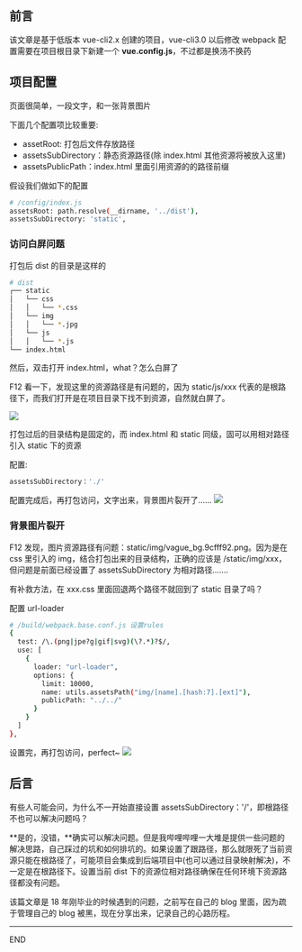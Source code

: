 ## 前言

该文章是基于低版本 vue-cli2.x 创建的项目，vue-cli3.0 以后修改 webpack 配置需要在项目根目录下新建一个 **vue.config.js**，不过都是换汤不换药

## 项目配置

页面很简单，一段文字，和一张背景图片

下面几个配置项比较重要:

- assetRoot: 打包后文件存放路径
- assetsSubDirectory：静态资源路径(除 index.html 其他资源将被放入这里)
- assetsPublicPath：index.html 里面引用资源的的路径前缀

假设我们做如下的配置

```bash
# /config/index.js
assetsRoot: path.resolve(__dirname, '../dist'),
assetsSubDirectory: 'static',
```

### 访问白屏问题

打包后 dist 的目录是这样的

```bash
# dist
┌── static
│   └── css
│   │   └── *.css
│   └── img
│   │   └── *.jpg
│   └── js
│   │   └── *.js
└── index.html
```

然后，双击打开 index.html，what？怎么白屏了

F12 看一下，发现这里的资源路径是有问题的，因为 static/js/xxx 代表的是根路径下，而我们打开是在项目目录下找不到资源，自然就白屏了。

![](https://upload-images.jianshu.io/upload_images/10390288-3d040aae5b09cc70.png?imageMogr2/auto-orient/strip%7CimageView2/2/w/1240)

打包过后的目录结构是固定的，而 index.html 和 static 同级，固可以用相对路径引入 static 下的资源

配置:

```bash
assetsSubDirectory：'./'
```

配置完成后，再打包访问，文字出来，背景图片裂开了......
![](https://upload-images.jianshu.io/upload_images/10390288-238f40f68459e296.png?imageMogr2/auto-orient/strip%7CimageView2/2/w/1240)

### 背景图片裂开

F12 发现，图片资源路径有问题：static/img/vague_bg.9cfff92.png。因为是在 css 里引入的 img，结合打包出来的目录结构，正确的应该是 /static/img/xxx，但问题是前面已经设置了 assetsSubDirectory 为相对路径.......

有补救方法，在 xxx.css 里面回退两个路径不就回到了 static 目录了吗？

配置 url-loader

```bash
# /build/webpack.base.conf.js 设置rules
{
  test: /\.(png|jpe?g|gif|svg)(\?.*)?$/,
  use: [
    {
      loader: "url-loader",
      options: {
        limit: 10000,
        name: utils.assetsPath("img/[name].[hash:7].[ext]"),
        publicPath: "../../"
      }
    }
  ]
},
```

设置完，再打包访问，perfect~
![](https://upload-images.jianshu.io/upload_images/10390288-28cf8aebcd677fed.png?imageMogr2/auto-orient/strip%7CimageView2/2/w/1240)

## 后言

有些人可能会问，为什么不一开始直接设置 assetsSubDirectory：'/'，即根路径不也可以解决问题吗？

**是的，没错，**确实可以解决问题。但是我哔哩哔哩一大堆是提供一些问题的解决思路，自己踩过的坑和如何排坑的。如果设置了跟路径，那么就限死了当前资源只能在根路径了，可能项目会集成到后端项目中(也可以通过目录映射解决)，不一定是在根路径下。设置当前 dist 下的资源位相对路径确保在任何环境下资源路径都没有问题。

该篇文章是 18 年刚毕业的时候遇到的问题，之前写在自己的 blog 里面，因为疏于管理自己的 blog 被黑，现在分享出来，记录自己的心路历程。

---

END
